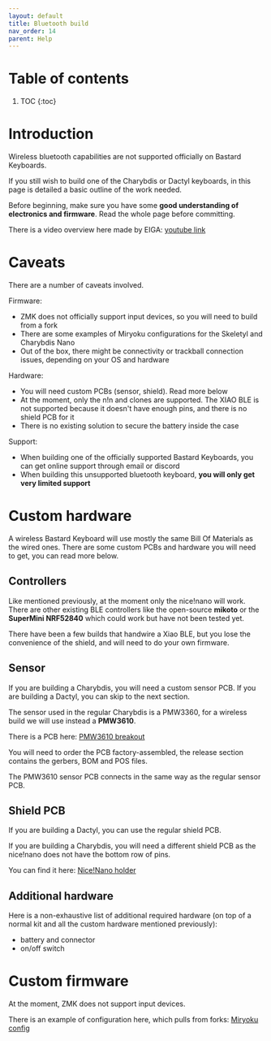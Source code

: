 ```yaml
---
layout: default
title: Bluetooth build
nav_order: 14
parent: Help
---
```


# Table of contents

1. TOC
{:toc}

# Introduction

Wireless bluetooth capabilities are not supported officially on Bastard Keyboards.

If you still wish to build one of the Charybdis or Dactyl keyboards, in this page is detailed a basic outline of the work needed.

Before beginning, make sure you have some **good understanding of electronics and firmware**. Read the whole page before committing.

There is a video overview here made by EIGA: [youtube link](https://www.youtube.com/watch?v=Mks7QDxFreY)

# Caveats

There are a number of caveats involved.

Firmware:
- ZMK does not officially support input devices, so you will need to build from a fork
- There are some examples of Miryoku configurations for the Skeletyl and Charybdis Nano
- Out of the box, there might be connectivity or trackball connection issues, depending on your OS and hardware

Hardware:
- You will need custom PCBs (sensor, shield). Read more below
- At the moment, only the n!n and clones are supported. The XIAO BLE is not supported because it doesn't have enough pins, and there is no shield PCB for it
- There is no existing solution to secure the battery inside the case

Support:
- When building one of the officially supported Bastard Keyboards, you can get online support through email or discord
- When building this unsupported bluetooth keyboard, **you will only get very limited support**

# Custom hardware

A wireless Bastard Keyboard will use mostly the same Bill Of Materials as the wired ones. There are some custom PCBs and hardware you will need to get, you can read more below.

## Controllers

Like mentioned previously, at the moment only the nice!nano will work.
There are other existing BLE controllers like the open-source **mikoto** or the **SuperMini NRF52840** which could work but have not been tested yet.

There have been a few builds that handwire a Xiao BLE, but you lose the convenience of the shield, and will need to do your own firmware.

## Sensor

If you are building a Charybdis, you will need a custom sensor PCB. If you are building a Dactyl, you can skip to the next section.

The sensor used in the regular Charybdis is a PMW3360, for a wireless build we will use instead a **PMW3610**.

There is a PCB here: [PMW3610 breakout](https://github.com/Bastardkb/charybdis-pmw3610-breakout)

You will need to order the PCB factory-assembled, the release section contains the gerbers, BOM and POS files.

The PMW3610 sensor PCB connects in the same way as the regular sensor PCB.

## Shield PCB

If you are building a Dactyl, you can use the regular shield PCB.

If you are building a Charybdis, you will need a different shield PCB as the nice!nano does not have the bottom row of pins.

You can find it here: [Nice!Nano holder](https://github.com/victorlucachi/Elite-C-holder)

## Additional hardware

Here is a non-exhaustive list of additional required hardware (on top of a normal kit and all the custom hardware mentioned previously):
- battery and connector
- on/off switch


# Custom firmware

At the moment, ZMK does not support input devices.

There is an example of configuration here, which pulls from forks: [Miryoku config](https://github.com/bstiq/zmk-config)
